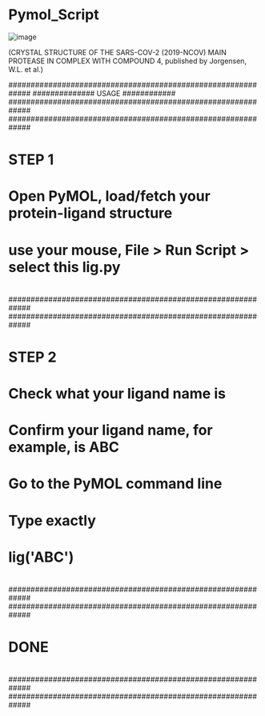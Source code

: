 # Pymol_Script

![image](https://github.com/quantaosun/Pymol_Script/assets/75652473/6ece4655-004e-44ae-979b-fbc2277a10b5)

(CRYSTAL STRUCTURE OF THE SARS-COV-2 (2019-NCOV) MAIN PROTEASE IN COMPLEX WITH COMPOUND 4, published by Jorgensen, W.L. et al.)

#############################################################
##############                USAGE              ############
#############################################################
#############################################################
#                                                           #
#                       STEP 1                              #
#                                                           #
#  Open PyMOL, load/fetch your protein-ligand structure     #
#  use your mouse, File > Run Script > select this lig.py   #
#                                                           #
#############################################################
#############################################################
#                                                           #
#                       STEP 2                              #
#                                                           #
#  Check what your ligand name is                           #
#                                                           #
#  Confirm your ligand name, for example, is ABC            #
#  Go to the PyMOL command line                             #
#  Type exactly                                             #
#                                                           #
#                   lig('ABC')                              #
#                                                           #
#############################################################
#############################################################
#                                                           #
#                         DONE                              #
#                                                           #
#############################################################
#############################################################

